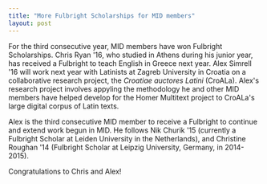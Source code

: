 ```yaml
---
title: "More Fulbright Scholarships for MID members"
layout: post
---
```


For the third consecutive year, MID members have won Fulbright Scholarships.  Chris Ryan '16, who studied in Athens during his junior year, has received a Fulbright to teach English in Greece next year. Alex Simrell '16 will work next year with Latinists at Zagreb University in Croatia on a collaborative research project, the *Croatiae auctores Latini* (CroALa).  Alex's research project involves appyling the methodology he and other MID members have helped develop for the  Homer Multitext project to CroALa's large digital corpus of Latin texts.

Alex is the third consecutive MID member to receive a Fulbright to continue and extend work begun in MID. He follows Nik Churik '15 (currently a Fulbright Scholar at Leiden University in the Netherlands), and Christine Roughan '14 (Fulbright Scholar at Leipzig University, Germany, in 2014-2015).

Congratulations to Chris and Alex!
